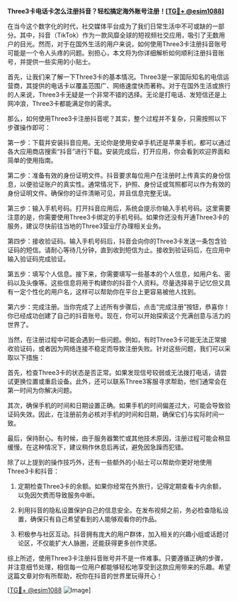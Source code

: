**Three3卡电话卡怎么注册抖音？轻松搞定海外账号注册！[[TG💪+ @esim1088](https://t.me/s/esim1088)]**

在当今这个数字化的时代，社交媒体平台成为了我们日常生活中不可或缺的一部分。其中，抖音（TikTok）作为一款风靡全球的短视频社交应用，吸引了无数用户的目光。然而，对于在国外生活的用户来说，如何使用Three3卡注册抖音账号可能是一个令人头疼的问题。别担心，本文将为你详细解析如何顺利注册抖音账号，并提供一些实用的小贴士。

首先，让我们来了解一下Three3卡的基本情况。Three3是一家国际知名的电信运营商，其提供的电话卡以覆盖范围广、网络速度快而著称。对于在国外生活或旅行的人来说，Three3卡无疑是一个非常不错的选择。无论是打电话、发短信还是上网冲浪，Three3卡都能满足你的需求。

那么，如何使用Three3卡注册抖音呢？其实，整个过程并不复杂，只需按照以下步骤操作即可：

第一步：下载并安装抖音应用。无论你是使用安卓手机还是苹果手机，都可以通过各大应用商店搜索“抖音”进行下载。安装完成后，打开应用，你会看到欢迎界面和简单的使用指南。

第二步：准备有效的身份证明文件。抖音要求每位用户在注册时上传真实的身份信息，以便验证账户的真实性。通常情况下，护照、身份证或驾照都可以作为有效的身份证明文件。确保你的证件清晰可见，并且信息完整无误。

第三步：输入手机号码。打开抖音应用后，系统会提示你输入手机号码。这里需要注意的是，你需要使用Three3卡绑定的手机号码。如果你还没有开通Three3卡的服务，建议尽快前往当地的Three3营业厅办理相关业务。

第四步：接收验证码。输入手机号码后，抖音会向你的Three3卡发送一条包含验证码的短信。请耐心等待几分钟，直到收到短信为止。接收到验证码后，在应用中输入验证码完成验证。

第五步：填写个人信息。接下来，你需要填写一些基本的个人信息，如用户名、密码以及头像等。这些信息将用于构建你的抖音个人资料。尽量选择易于记忆但又具有一定个性化的用户名，这样可以帮助你在平台上更容易被他人找到。

第六步：完成注册。当你完成了上述所有步骤后，点击“完成注册”按钮，恭喜你！你已经成功创建了自己的抖音账号。现在，你可以开始探索这个充满创意与活力的世界了。

当然，在注册过程中可能会遇到一些问题。例如，有时Three3卡可能无法正常接收验证码，或者因为网络连接不稳定而导致注册失败。针对这些问题，我们可以采取以下措施：

首先，检查Three3卡的状态是否正常。如果发现信号较弱或无法拨打电话，请尝试更换位置或重启设备。此外，还可以联系Three3客服寻求帮助，他们通常会在第一时间为你解决问题。

其次，确保手机的时间和日期设置正确。如果手机的时间偏差过大，可能会导致验证码失效。因此，在注册前务必核对手机的时间和日期，确保它们与实际时间一致。

最后，保持耐心。有时候，由于服务器繁忙或其他技术原因，注册过程可能会稍显缓慢。在这种情况下，建议稍作休息后再试，避免因急躁而犯错。

除了以上提到的操作技巧外，还有一些额外的小贴士可以帮助你更好地使用Three3卡和抖音：

1. 定期检查Three3卡的余额。如果你经常在外旅行，记得定期查看卡内余额，以免因欠费而导致服务中断。
   
2. 利用抖音的隐私设置保护自己的信息安全。在发布视频之前，务必检查隐私设置，确保只有自己希望看到的人能够观看你的作品。

3. 积极参与社区互动。抖音拥有庞大的用户群体，加入相关的兴趣小组或话题讨论区，不仅能扩大人脉圈，还能获得更多创作灵感。

综上所述，使用Three3卡注册抖音账号并不是一件难事。只要遵循正确的步骤，并注意细节处理，相信每一位用户都能够轻松地享受到这款应用带来的乐趣。希望这篇文章对你有所帮助，祝你在抖音的世界里玩得开心！

[[TG💪+ @esim1088](https://t.me/s/esim1088) ![Image](https://i.postimg.cc/4NQfJmqS/Snipaste-2025-05-13-00-14-12.png)]